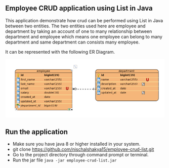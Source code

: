 ## Employee CRUD application using List in Java 
This application demonstrate how crud can be performed using List in Java between two entities.
The two entities used here are employee and department by taking an account of one to many 
relationship between department and employee which means one employee can belong to many department 
and same department can consists many employee.

It can be represented with the following ER Diagram.

![ERDiagram](./images/er-diagram.png)

## Run the application 
* Make sure you have java 8 or higher installed in your system.
* git clone https://github.com/nischalshakya15/employee-crud-list.git
* Go to the project directory through command prompt or terminal.
* Run the jar file ``java -jar employee-crud-list.jar``
